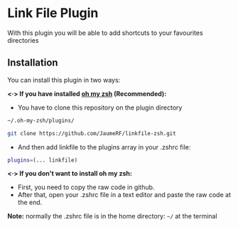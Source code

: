 # Link File Plugin

With this plugin you will be able to add shortcuts to your favourites directories 

## Installation 

You can install this plugin in two ways:

**<·> If you have installed [oh my zsh](https://ohmyz.sh/) (Recommended):**

- You have to clone this repository on the plugin directory
```zsh
~/.oh-my-zsh/plugins/

git clone https://github.com/JaumeRF/linkfile-zsh.git
````
- And then add linkfile to the plugins array in your .zshrc file:
```zsh
plugins=(... linkfile)
```


**<·> If you don\'t want to install oh my zsh:**

- First, you need to copy the raw code in github.
- After that, open your .zshrc file in a text editor and paste the raw code at the end.

**Note:** normally the .zshrc file is in the home directory: `~/` at the terminal

## 